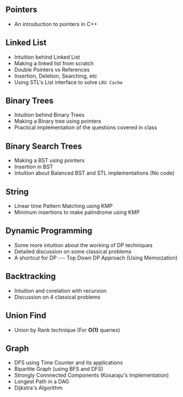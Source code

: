 ## Pointers
* An introduction to pointers in C++

## Linked List
* Intuition behind Linked List
* Making a linked list from scratch
* Double Pointers vs References
* Insertion, Deletion, Searching, etc
* Using STL's List interface to solve `LRU Cache`

## Binary Trees
* Intuition behind Binary Trees
* Making a Binary tree using pointers
* Practical implementation of the questions covered in class

## Binary Search Trees
* Making a BST using pointers
* Insertion in BST
* Intuition about Balanced BST and STL implementations (No code)

## String
* Linear time Pattern Matching using KMP
* Minimum insertions to make palindrome using KMP

## Dynamic Programming
* Some more intuition about the working of DP techniques 
* Detailed discussion on some classical problems
* A shortcut for DP --- Top Down DP Approach (Using Memoization)

## Backtracking 
* Intuition and corelation with recursion
* Discussion on 4 classical problems

## Union Find
* Union by Rank technique (For **O(1)** queries)

## Graph
* DFS using Time Counter and its applications
* Bipartite Graph (using BFS and DFS)
* Strongly Connnected Components (Kosaraju's Implementation)
* Longest Path in a DAG
* Dijkstra's Algorithm
